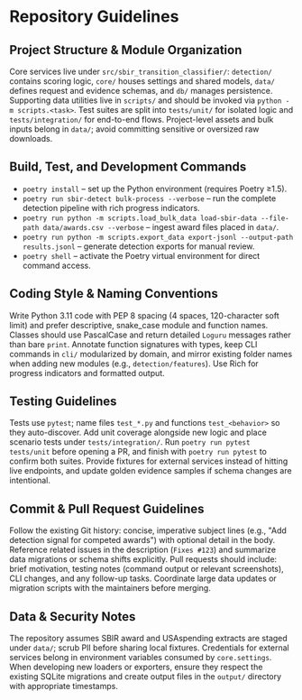 # Repository Guidelines

## Project Structure & Module Organization
Core services live under `src/sbir_transition_classifier/`: `detection/` contains scoring logic, `core/` houses settings and shared models, `data/` defines request and evidence schemas, and `db/` manages persistence. Supporting data utilities live in `scripts/` and should be invoked via `python -m scripts.<task>`. Test suites are split into `tests/unit/` for isolated logic and `tests/integration/` for end-to-end flows. Project-level assets and bulk inputs belong in `data/`; avoid committing sensitive or oversized raw downloads.

## Build, Test, and Development Commands
- `poetry install` – set up the Python environment (requires Poetry ≥1.5).
- `poetry run sbir-detect bulk-process --verbose` – run the complete detection pipeline with rich progress indicators.
- `poetry run python -m scripts.load_bulk_data load-sbir-data --file-path data/awards.csv --verbose` – ingest award files placed in `data/`.
- `poetry run python -m scripts.export_data export-jsonl --output-path results.jsonl` – generate detection exports for manual review.
- `poetry shell` – activate the Poetry virtual environment for direct command access.

## Coding Style & Naming Conventions
Write Python 3.11 code with PEP 8 spacing (4 spaces, 120-character soft limit) and prefer descriptive, snake_case module and function names. Classes should use PascalCase and return detailed `Loguru` messages rather than bare `print`. Annotate function signatures with types, keep CLI commands in `cli/` modularized by domain, and mirror existing folder names when adding new modules (e.g., `detection/features`). Use Rich for progress indicators and formatted output.

## Testing Guidelines
Tests use `pytest`; name files `test_*.py` and functions `test_<behavior>` so they auto-discover. Add unit coverage alongside new logic and place scenario tests under `tests/integration/`. Run `poetry run pytest tests/unit` before opening a PR, and finish with `poetry run pytest` to confirm both suites. Provide fixtures for external services instead of hitting live endpoints, and update golden evidence samples if schema changes are intentional.

## Commit & Pull Request Guidelines
Follow the existing Git history: concise, imperative subject lines (e.g., "Add detection signal for competed awards") with optional detail in the body. Reference related issues in the description (`Fixes #123`) and summarize data migrations or schema shifts explicitly. Pull requests should include: brief motivation, testing notes (command output or relevant screenshots), CLI changes, and any follow-up tasks. Coordinate large data updates or migration scripts with the maintainers before merging.

## Data & Security Notes
The repository assumes SBIR award and USAspending extracts are staged under `data/`; scrub PII before sharing local fixtures. Credentials for external services belong in environment variables consumed by `core.settings`. When developing new loaders or exporters, ensure they respect the existing SQLite migrations and create output files in the `output/` directory with appropriate timestamps.
